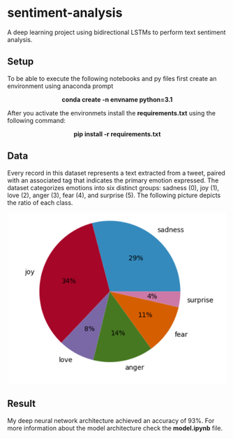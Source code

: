 # sentiment-analysis
A deep learning project using bidirectional LSTMs to perform text sentiment analysis.

## Setup
To be able to execute the following notebooks and py files first create an environment using anaconda prompt <br>
<p align="center">                              
  <strong>conda create -n envname python=3.1</strong>
</p>
After you activate the environmets install the <strong>requirements.txt</strong> using the following command:
<p align="center">
  <strong>pip install -r requirements.txt</strong>
</p>

## Data
Every record in this dataset represents a text extracted from a tweet, paired with an associated tag that indicates the primary emotion expressed. The dataset categorizes emotions into six distinct groups: sadness (0), joy (1), love (2), anger (3), fear (4), and surprise (5). The following picture depicts the ratio of each class.

<p align='center'>
  <img width="500" src="img/sentiments-distribution.PNG" alt="Alt text" title="Classes Distribution">
</p>


## Result
My deep neural network architecture achieved an accuracy of 93%. For more information about the model architecture check the <strong>model.ipynb</strong> file.

